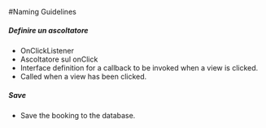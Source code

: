 #Naming Guidelines

##### Definire un ascoltatore
* OnClickListener
* Ascoltatore sul onClick
* Interface definition for a callback to be invoked when a view is clicked.
* Called when a view has been clicked.
 
##### Save
* Save the booking to the database. 
